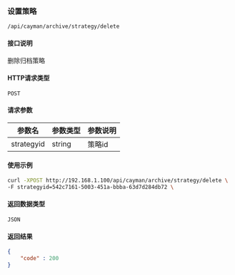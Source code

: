 ### 设置策略
`/api/cayman/archive/strategy/delete`

#### 接口说明
删除归档策略

#### HTTP请求类型
`POST`

#### 请求参数
|参数名|参数类型|参数说明|
|--|--|--|
|strategyid|string|策略id|


#### 使用示例
```sh
curl -XPOST http://192.168.1.100/api/cayman/archive/strategy/delete \
-F strategyid=542c7161-5003-451a-bbba-63d7d284db72 \
```

#### 返回数据类型
`JSON`

#### 返回结果
```json
{
    "code" : 200
}
```

